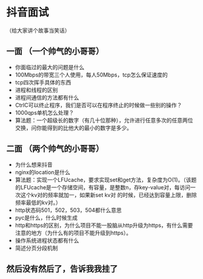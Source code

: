 # 抖音面试
（给大家讲个故事当笑话）
## 一面 （一个帅气的小哥哥）

- 你面临过的最大的问题是什么
- 100Mbps的带宽三个人使用，每人50Mbps，tcp怎么保证速度的
- tcp四次挥手具体的东西
- 进程和线程的区别
- 进程间通信的方法都有什么
- CtrlC可以终止程序，我们是否可以在程序终止的时候做一些别的操作？
- 1000qps单机怎么处理？
- 算法题：一个超级长的数字（有几十位那种），允许进行任意多次的任意两位交换，问你能得到的比他大的最小的数字是多少。

## 二面 （两个帅气的小哥哥）

- 为什么想来抖音
- nginx的location是什么
- 算法题：实现一个LFUcache，要求实现set和get方法，复杂度为O(1)。（该题的LFUcache是一个存储空间，有容量，是整数n，存key-value对，每访问一次这个kv对的频率就加一，如果新set kv对 的时候，已经达到容量上限，删除频率最低的kv对。）
- http状态码501，502，503，504都什么意思
- pyc是什么，什么时候生成
- http和https的区别，为什么项目不能一股脑从http升级为https，有什么需要注意的地方（为什么有的项目不能升级到https）。
- 操作系统进程状态都有什么
- 简述分页分段机制
 
## 然后没有然后了，告诉我我挂了